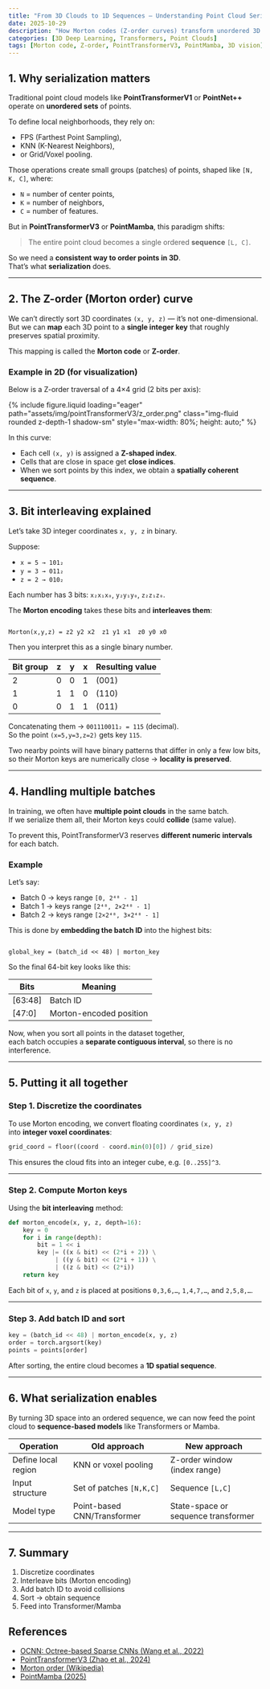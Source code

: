 ```yaml
---
title: "From 3D Clouds to 1D Sequences — Understanding Point Cloud Serialization"
date: 2025-10-29
description: "How Morton codes (Z-order curves) transform unordered 3D point clouds into ordered sequences for modern architectures like PointTransformerV3 and PointMamba."
categories: [3D Deep Learning, Transformers, Point Clouds]
tags: [Morton code, Z-order, PointTransformerV3, PointMamba, 3D vision]
---
```


## 1. Why serialization matters

Traditional point cloud models like **PointTransformerV1** or **PointNet++** operate on **unordered sets** of points.

To define local neighborhoods, they rely on:
- FPS (Farthest Point Sampling),
- KNN (K-Nearest Neighbors),
- or Grid/Voxel pooling.

Those operations create small groups (patches) of points, shaped like `[N, K, C]`, where:
- `N` = number of center points,
- `K` = number of neighbors,
- `C` = number of features.

But in **PointTransformerV3** or **PointMamba**, this paradigm shifts:
> The entire point cloud becomes a single ordered **sequence** `[L, C]`.

So we need a **consistent way to order points in 3D**.  
That’s what **serialization** does.

---

## 2. The Z-order (Morton order) curve

We can’t directly sort 3D coordinates `(x, y, z)` — it’s not one-dimensional.  
But we can **map** each 3D point to a **single integer key** that roughly preserves spatial proximity.

This mapping is called the **Morton code** or **Z-order**.

### Example in 2D (for visualization)

Below is a Z-order traversal of a 4×4 grid (2 bits per axis):

{% include figure.liquid loading="eager" path="assets/img/pointTransformerV3/z_order.png" class="img-fluid rounded z-depth-1 shadow-sm" style="max-width: 80%; height: auto;" %} 

In this curve:
- Each cell `(x, y)` is assigned a **Z-shaped index**.
- Cells that are close in space get **close indices**.
- When we sort points by this index, we obtain a **spatially coherent sequence**.

---

## 3. Bit interleaving explained

Let’s take 3D integer coordinates `x, y, z` in binary.

Suppose:
- `x = 5 → 101₂`
- `y = 3 → 011₂`
- `z = 2 → 010₂`

Each number has 3 bits: `x₂x₁x₀`, `y₂y₁y₀`, `z₂z₁z₀`.

The **Morton encoding** takes these bits and **interleaves them**:

```

Morton(x,y,z) = z2 y2 x2  z1 y1 x1  z0 y0 x0

```

Then you interpret this as a single binary number.

| Bit group | z | y | x | Resulting value |
|------------|---|---|---|-----------------|
| 2 | 0 | 0 | 1 | (001) |
| 1 | 1 | 1 | 0 | (110) |
| 0 | 0 | 1 | 1 | (011) |

Concatenating them → `001110011₂ = 115` (decimal).  
So the point `(x=5,y=3,z=2)` gets key `115`.

Two nearby points will have binary patterns that differ in only a few low bits,  
so their Morton keys are numerically close → **locality is preserved**.


---

## 4. Handling multiple batches

In training, we often have **multiple point clouds** in the same batch.  
If we serialize them all, their Morton keys could **collide** (same value).

To prevent this, PointTransformerV3 reserves **different numeric intervals** for each batch.

### Example

Let’s say:
- Batch 0 → keys range `[0, 2⁴⁸ - 1]`
- Batch 1 → keys range `[2⁴⁸, 2×2⁴⁸ - 1]`
- Batch 2 → keys range `[2×2⁴⁸, 3×2⁴⁸ - 1]`

This is done by **embedding the batch ID** into the highest bits:

```

global_key = (batch_id << 48) | morton_key

```

So the final 64-bit key looks like this:

| Bits | Meaning |
|------|----------|
| [63:48] | Batch ID |
| [47:0]  | Morton-encoded position |

Now, when you sort all points in the dataset together,  
each batch occupies a **separate contiguous interval**, so there is no interference.

---

## 5. Putting it all together

### Step 1. Discretize the coordinates

To use Morton encoding, we convert floating coordinates `(x, y, z)`  
into **integer voxel coordinates**:

```python
grid_coord = floor((coord - coord.min(0)[0]) / grid_size)
````

This ensures the cloud fits into an integer cube, e.g. `[0..255]^3`.

---

### Step 2. Compute Morton keys

Using the **bit interleaving** method:

```python
def morton_encode(x, y, z, depth=16):
    key = 0
    for i in range(depth):
        bit = 1 << i
        key |= ((x & bit) << (2*i + 2)) \
             | ((y & bit) << (2*i + 1)) \
             | ((z & bit) << (2*i))
    return key
```

Each bit of `x`, `y`, and `z` is placed at positions `0,3,6,…`, `1,4,7,…`, and `2,5,8,…`.

---

### Step 3. Add batch ID and sort

```python
key = (batch_id << 48) | morton_encode(x, y, z)
order = torch.argsort(key)
points = points[order]
```

After sorting, the entire cloud becomes a **1D spatial sequence**.

---

## 6. What serialization enables

By turning 3D space into an ordered sequence,
we can now feed the point cloud to **sequence-based models** like Transformers or Mamba.

| Operation           | Old approach                | New approach                        |
| ------------------- | --------------------------- | ----------------------------------- |
| Define local region | KNN or voxel pooling        | Z-order window (index range)        |
| Input structure     | Set of patches `[N,K,C]`    | Sequence `[L,C]`                    |
| Model type          | Point-based CNN/Transformer | State-space or sequence transformer |

---

## 7. Summary 

1. Discretize coordinates
2. Interleave bits (Morton encoding)
3. Add batch ID to avoid collisions
4. Sort → obtain sequence
5. Feed into Transformer/Mamba


## References

* [OCNN: Octree-based Sparse CNNs (Wang et al., 2022)](https://github.com/microsoft/OCNN)
* [PointTransformerV3 (Zhao et al., 2024)](https://arxiv.org/abs/2408.XXXXX)
* [Morton order (Wikipedia)](https://en.wikipedia.org/wiki/Z-order_curve)
* [PointMamba (2025)](https://arxiv.org/abs/2502.XXXXX)
